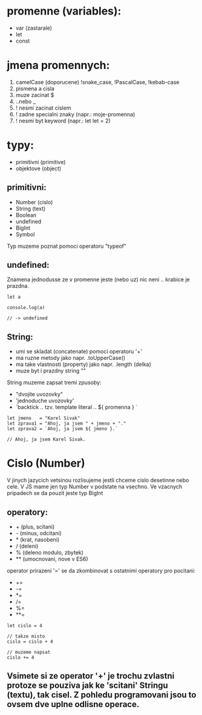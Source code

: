 # promenne (variables):
- var (zastarale)
- let
- const


# jmena promennych:

1. camelCase (doporucene) !snake_case, !PascalCase, !kebab-case
2. pismena a cisla
3. muze zacinat $
4. ..nebo _
5. ! nesmi zacinat cislem
6. ! zadne specialni znaky (napr.: moje-promenna)
7. ! nesmi byt keyword (napr.: let let = 2)


# typy: 
- primitivni (primitive)
- objektove (object)

## primitivni: 
- Number (cislo)
- String (text)
- Boolean
- undefined
- BigInt
- Symbol

Typ muzeme poznat pomoci operatoru "typeof"

## undefined:
Znamena jednodusse ze v promenne jeste (nebo uz) nic neni .. krabice je prazdna.

```
let a

console.log(a)

// -> undefined
```

## String:
- umi se skladat (concatenate) pomoci operatoru '+'
- ma ruzne metody jako napr. .toUpperCase() 
- ma take vlastnosti (property) jako napr. .length (delka)
- muze byt i prazdny string ""

String muzeme zapsat tremi zpusoby:
- "dvojite uvozovky"
- 'jednoduche uvozovky'
- \`backtick .. tzv. template literal .. ${ promenna } \`

```
let jmeno   = "Karel Sivak"
let zprava1 = "Ahoj, ja jsem " + jmeno + "."
let zprava2 = `Ahoj, ja jsem ${ jmeno }.`

// Ahoj, ja jsem Karel Sivak.
```

# Cislo (Number) 
V jinych jazycich vetsinou rozlisujeme jestli chceme cislo desetinne nebo cele. V JS mame jen typ Number v podstate na vsechno. Ve vzacnych pripadech se da pouzit jeste typ BigInt

## operatory:
- \+ (plus, scitani)
- \- (minus, odcitani)
- \* (krat, nasobeni)
- \/ (deleni)
- %  (deleno modulo, zbytek)
- ** (umocnovani, nove v ES6)

operator prirazeni '=' se da zkombinovat s ostatnimi operatory pro pocitani:
- +=
- -=
- *=
- /=
- %=
- **=

```
let cislo = 4

// takze misto
cislo = cislo + 4

// muzeme napsat
cislo += 4
```

## Vsimete si ze operator '+' je trochu zvlastni protoze se pouziva jak ke 'scitani' Stringu (textu), tak cisel. Z pohledu programovani jsou to ovsem dve uplne odlisne operace.